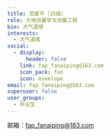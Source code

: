 ```yaml
---
title: 范爱平（15级）
role: 大地测量学与测量工程
bio: 大气遥感
interests:
  - 大气遥感
social:
  - display:
      header: false
    link: fap_fanaiping@163.com
    icon_pack: fas
    icon: envelope
email: fap_fanaiping@163.com
superuser: false
user_groups:
  - 毕业生
---
```

邮箱：fap_fanaiping@163.com